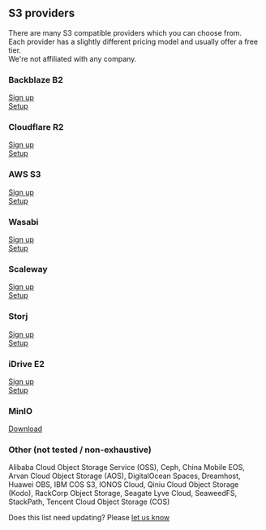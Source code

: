 ## S3 providers

There are many S3 compatible providers which you can choose from.<br>
Each provider has a slightly different pricing model and usually offer a free tier. <br>
We're not affiliated with any company.


### Backblaze B2
<a href="https://www.backblaze.com/b2/cloud-storage.html">Sign up</a><br>
<a href="https://github.com/photosync/android-sync-backblaze-b2/blob/master/INITIAL_SETUP.md">Setup</a>
### Cloudflare R2
<a href="https://www.cloudflare.com/en-gb/products/r2/">Sign up</a><br>
<a href="https://dash.cloudflare.com">Setup</a>
### AWS S3
<a href="https://portal.aws.amazon.com/billing/signup">Sign up</a><br>
<a href="https://docs.aws.amazon.com/AmazonS3/latest/userguide/create-bucket-overview.html">Setup</a>
### Wasabi
<a href="https://wasabi.com/sign-up/">Sign up</a><br>
<a href="https://docs.wasabi.com/docs/creating-a-bucket">Setup</a>
### Scaleway
<a href="https://console.scaleway.com/register/">Sign up</a><br>
<a href="https://www.scaleway.com/en/docs/storage/object/quickstart/">Setup</a>
### Storj
<a href="https://storj.io/signup">Sign up</a><br>
<a href="https://docs.storj.io/dcs/getting-started/gateway-mt/">Setup</a>
### iDrive E2
<a href="https://app.idrivee2.com/signup">Sign up</a><br>
<a href="https://www.idrive.com/e2/guides/create_bucket">Setup</a>
### MinIO
<a href="https://min.io/download">Download</a>
### Other (not tested / non-exhaustive)
Alibaba Cloud Object Storage Service (OSS), Ceph, China Mobile EOS, Arvan Cloud Object Storage (AOS), DigitalOcean Spaces, Dreamhost, Huawei OBS, IBM COS S3, IONOS Cloud, Qiniu Cloud Object Storage (Kodo), RackCorp Object Storage, Seagate Lyve Cloud, SeaweedFS, StackPath, Tencent Cloud Object Storage (COS)

Does this list need updating? Please <a href="https://github.com/photosync/android-photosync-s3/issues">let us know</a>